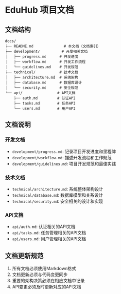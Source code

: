 # EduHub 项目文档

## 文档结构

```
docs/
├── README.md              # 本文档（文档索引）
├── development/          # 开发相关文档
│   ├── progress.md      # 开发进度
│   ├── workflow.md      # 开发工作流程
│   └── guidelines.md    # 开发规范
├── technical/           # 技术文档
│   ├── architecture.md  # 系统架构
│   ├── database.md      # 数据库设计
│   └── security.md      # 安全规范
└── api/                # API文档
    ├── auth.md         # 认证API
    ├── tasks.md        # 任务API
    └── users.md        # 用户API
```

## 文档说明

### 开发文档
- `development/progress.md`: 记录项目开发进度和里程碑
- `development/workflow.md`: 描述开发流程和工作规范
- `development/guidelines.md`: 项目开发规范和最佳实践

### 技术文档
- `technical/architecture.md`: 系统整体架构设计
- `technical/database.md`: 数据库模型和关系设计
- `technical/security.md`: 安全相关的设计和实现

### API文档
- `api/auth.md`: 认证相关的API文档
- `api/tasks.md`: 任务管理相关的API文档
- `api/users.md`: 用户管理相关的API文档

## 文档更新规范

1. 所有文档必须使用Markdown格式
2. 文档更新必须与代码变更同步
3. 重要的架构决策必须在相应文档中记录
4. API变更必须及时更新对应的API文档 